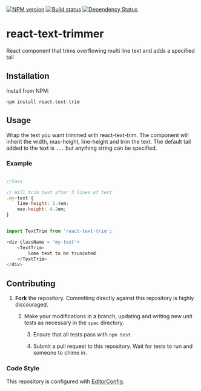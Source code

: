 [![NPM version][npm-image]][npm-url]
[![Build status][ci-image]][ci-url]
[![Dependency Status][dependencies-image]][dependencies-url]

# react-text-trimmer

React component that trims overflowing multi line text and adds a specified tail

## Installation

Install from NPM:

```shell
npm install react-text-trim
```

## Usage

Wrap the text you want trimmed with react-text-trim. The component will inherit the width, max-height, line-height and trim the text. The default tail added to the text is `...` but anything string can be specified.

### Example

```js

//Sass

// Will trim text after 3 lines of text
.my-text {
	line-height: 1.4em;
	max-height: 4.2em;
}


import TextTrim from 'react-text-trim';

<div className = 'my-text'>
	<TextTrim>
 		Some text to be truncated
	</TextTrim>
</div>

```

## Contributing

1. **Fork** the repository. Committing directly against this repository is
   highly discouraged.

   2. Make your modifications in a branch, updating and writing new unit tests
      as necessary in the `spec` directory.

      3. Ensure that all tests pass with `npm test`

      4. Submit a pull request to this repository. Wait for tests to run and someone
         to chime in.

### Code Style

This repository is configured with [EditorConfig][EditorConfig].

[npm-url]: https://npmjs.org/package/react-text-trimmer
[npm-image]: https://img.shields.io/npm/v/react-text-trimmer.png
[ci-url]: https://travis-ci.org/mdedys/react-text-trimmer
[ci-image]: https://img.shields.io/travis-ci/mdedys/react-text-trimmer.svg
[dependencies-url]: https://david-dm.org/mdedys/react-text-trimmer
[dependencies-image]: https://img.shields.io/david/mdedys/react-text-trimmer.svg
[EditorConfig]: http://editorconfig.org/